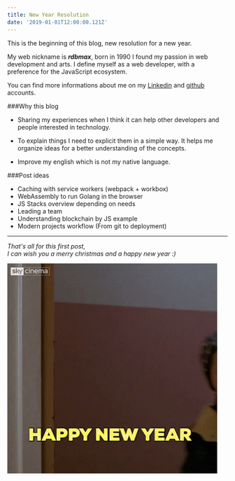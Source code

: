 ```yaml
---
title: New Year Resolution
date: '2019-01-01T12:00:00.121Z'
---
```


This is the beginning of this blog, new resolution for a new year.

My web nickname is **_rdbmax_**, born in 1990 I found my passion in web development and arts. I define myself as a web developer, with a preference for the JavaScript ecosystem.

You can find more informations about me on my [Linkedin](https://www.linkedin.com/in/maximeboudier/) and [github](https://github.com/rdbmax/) accounts.

###Why this blog

- Sharing my experiences when I think it can help other developers and people interested in technology.

- To explain things I need to explicit them in a simple way. It helps me organize ideas for a better understanding of the concepts.

- Improve my english which is not my native language.

###Post ideas

- Caching with service workers (webpack + workbox)
- WebAssembly to run Golang in the browser
- JS Stacks overview depending on needs
- Leading a team
- Understanding blockchain by JS example
- Modern projects workflow (From git to deployment)

---

_That's all for this first post,_  
_I can wish you a merry christmas and a happy new year :)_

![Happy new year](./happy-new-year.gif)